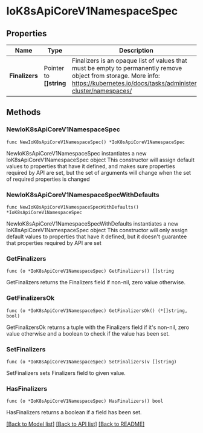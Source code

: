 # IoK8sApiCoreV1NamespaceSpec

## Properties

Name | Type | Description | Notes
------------ | ------------- | ------------- | -------------
**Finalizers** | Pointer to **[]string** | Finalizers is an opaque list of values that must be empty to permanently remove object from storage. More info: https://kubernetes.io/docs/tasks/administer-cluster/namespaces/ | [optional] 

## Methods

### NewIoK8sApiCoreV1NamespaceSpec

`func NewIoK8sApiCoreV1NamespaceSpec() *IoK8sApiCoreV1NamespaceSpec`

NewIoK8sApiCoreV1NamespaceSpec instantiates a new IoK8sApiCoreV1NamespaceSpec object
This constructor will assign default values to properties that have it defined,
and makes sure properties required by API are set, but the set of arguments
will change when the set of required properties is changed

### NewIoK8sApiCoreV1NamespaceSpecWithDefaults

`func NewIoK8sApiCoreV1NamespaceSpecWithDefaults() *IoK8sApiCoreV1NamespaceSpec`

NewIoK8sApiCoreV1NamespaceSpecWithDefaults instantiates a new IoK8sApiCoreV1NamespaceSpec object
This constructor will only assign default values to properties that have it defined,
but it doesn't guarantee that properties required by API are set

### GetFinalizers

`func (o *IoK8sApiCoreV1NamespaceSpec) GetFinalizers() []string`

GetFinalizers returns the Finalizers field if non-nil, zero value otherwise.

### GetFinalizersOk

`func (o *IoK8sApiCoreV1NamespaceSpec) GetFinalizersOk() (*[]string, bool)`

GetFinalizersOk returns a tuple with the Finalizers field if it's non-nil, zero value otherwise
and a boolean to check if the value has been set.

### SetFinalizers

`func (o *IoK8sApiCoreV1NamespaceSpec) SetFinalizers(v []string)`

SetFinalizers sets Finalizers field to given value.

### HasFinalizers

`func (o *IoK8sApiCoreV1NamespaceSpec) HasFinalizers() bool`

HasFinalizers returns a boolean if a field has been set.


[[Back to Model list]](../README.md#documentation-for-models) [[Back to API list]](../README.md#documentation-for-api-endpoints) [[Back to README]](../README.md)


